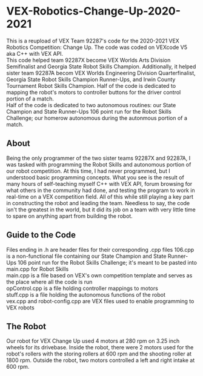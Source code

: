 # VEX-Robotics-Change-Up-2020-2021
This is a reupload of VEX Team 92287's code for the 2020-2021 VEX Robotics Competition: Change Up. The code was coded on VEXcode V5 aka C++ with VEX API.   
This code helped team 92287X become VEX Worlds Arts Division Semifinalist and Georgia State Robot Skills Champion.
Additionally, it helped sister team 92287A becom VEX Worlds Engineering Division Quarterfinalist, Georgia State Robot Skills Champion Runner-Ups, and Irwin County Tournament Robot Skills Champion.
Half of the code is dedicated to mapping the robot's motors to controller buttons for the driver control portion of a match.  
Half of the code is dedicated to two autonomous routines: our State Champion and State Runner-Ups 106 point run for the Robot Skills Challenge; our homerow autonomous during the autonmous portion of a match.

## About
Being the only programmer of the two sister teams 92287X and 92287A, I was tasked with programming the Robot Skills and autonomous portion of our robot competition. At this time, I had never programmed, but I understood basic programming concepts. What you see is the result of many hours of self-teaching myself C++ with VEX API, forum browsing for what others in the community had done, and testing the program to work in real-time on a VEX competition field. All of this while still playing a key part in constructing the robot and leading the team. Needless to say, the code isn't the greatest in the world, but it did its job on a team with very little time to spare on anything apart from building the robot.

## Guide to the Code
Files ending in .h are header files for their corresponding .cpp files
106.cpp is a non-functional file containing our State Champion and State Runner-Ups 106 point run for the Robot Skills Challenge; it's meant to be pasted into main.cpp for Robot Skills  
main.cpp is a file based on VEX's own competition template and serves as the place where all the code is run  
opControl.cpp is a file holding controller mappings to motors  
stuff.cpp is a file holding the autonomous functions of the robot  
vex.cpp and robot-config.cpp are VEX files used to enable programming to VEX robots  

## The Robot
Our robot for VEX Change Up used 4 motors at 280 rpm on 3.25 inch wheels for its drivebase. Inside the robot, there were 2 motors used for the robot's rollers with the storing rollers at 600 rpm and the shooting roller at 1800 rpm. Outside the robot, two motors controlled a left and right intake at 600 rpm.
